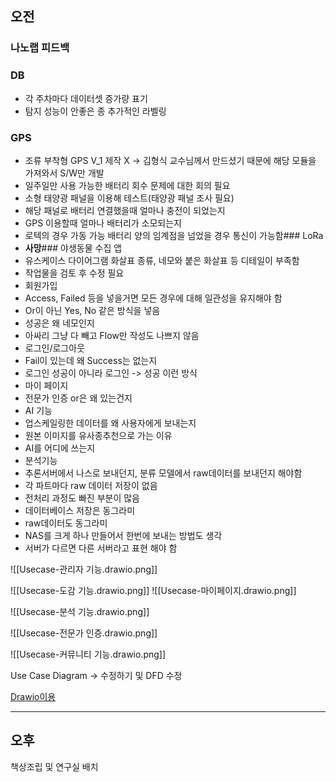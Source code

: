 ## 오전

### 나노랩 피드백
### DB  
- 각 주차마다 데이터셋 증가량 표기  
- 탐지 성능이 안좋은 종 추가적인 라벨링  
### GPS  
- 조류 부착형 GPS V_1 제작 X -> 김형식 교수님께서 만드셨기 때문에 해당 모듈을 가져와서 S/W만 개발  
- 일주일만 사용 가능한 배터리 회수 문제에 대한 회의 필요  
- 소형 태양광 패널을 이용해 테스트(태양광 패널 조사 필요)  
- 해당 패널로 배터리 연결했을때 얼마나 충전이 되었는지  
- GPS 이용할때 얼마나 배터리가 소모되는지  
- 로텍의 경우 가동 가능 배터리 양의 임계점을 넘었을 경우 통신이 가능함### LoRa  
- **사망**### 야생동물 수집 앱  
- 유스케이스 다이어그램 화살표 종류, 네모와 붙은 화살표 등 디테일이 부족함  
- 작업물을 검토 후 수정 필요  
- 회원가입  
- Access, Failed 등을 넣을거면 모든 경우에 대해 일관성을 유지해야 함  
- Or이 아닌 Yes, No 같은 방식을 넣음  
- 성공은 왜 네모인지  
- 아싸리 그냥 다 빼고 Flow만 작성도 나쁘지 않음  
- 로그인/로그아웃  
- Fail이 있는데 왜 Success는 없는지  
- 로그인 성공이 아니라 로그인 -> 성공 이런 방식  
- 마이 페이지  
- 전문가 인증 or은 왜 있는건지  
- AI 기능  
- 업스케일링한 데이터를 왜 사용자에게 보내는지  
- 원본 이미지를 유사종추천으로 가는 이유  
- AI를 어디에 쓰는지  
- 분석기능  
- 추론서버에서 나스로 보내던지, 분류 모델에서 raw데이터를 보내던지 해야함  
- 각 파트마다 raw 데이터 저장이 없음  
- 전처리 과정도 빠진 부분이 많음  
- 데이터베이스 저장은 동그라미  
- raw데이터도 동그라미  
- NAS를 크게 하나 만들어서 한번에 보내는 방법도 생각  
- 서버가 다르면 다른 서버라고 표현 해야 함

![[Usecase-관리자 기능.drawio.png]]

![[Usecase-도감 기능.drawio.png]]
![[Usecase-마이페이지.drawio.png]]

![[Usecase-분석 기능.drawio.png]]

![[Usecase-전문가 인증.drawio.png]]

![[Usecase-커뮤니티 기능.drawio.png]]

Use Case Diagram -> 수정하기 및 DFD 수정

[Drawio이용](https://app.diagrams.net/#G1dkYr4Ak-XCxsTIzOV4N0geuFRltYHBVV)

---

## 오후 

책상조립 및 연구실 배치